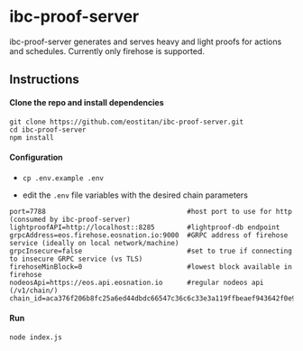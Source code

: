 # ibc-proof-server

ibc-proof-server generates and serves heavy and light proofs for actions and schedules. Currently only firehose is supported.

## Instructions

#### Clone the repo and install dependencies
```
git clone https://github.com/eostitan/ibc-proof-server.git
cd ibc-proof-server
npm install
```


#### Configuration

- `cp .env.example .env`

- edit the `.env` file variables with the desired chain parameters
```
port=7788                                   #host port to use for http (consumed by ibc-proof-server)
lightproofAPI=http://localhost::8285        #lightproof-db endpoint        
grpcAddress=eos.firehose.eosnation.io:9000  #GRPC address of firehose service (ideally on local network/machine)
grpcInsecure=false                          #set to true if connecting to insecure GRPC service (vs TLS)
firehoseMinBlock=0                          #lowest block available in firehose
nodeosApi=https://eos.api.eosnation.io      #regular nodeos api (/v1/chain/)
chain_id=aca376f206b8fc25a6ed44dbdc66547c36c6c33e3a119ffbeaef943642f0e906
```


#### Run
```
node index.js
```
